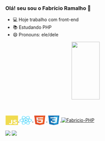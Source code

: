 ### Olá! seu sou o Fabrício Ramalho 👋

- 💻 Hoje trabalho com front-end
- 📚 Estudando PHP
- 😄 Pronouns: ele/dele


<div align="center">
  <a href="https://github.com/fabriciobramalho">
  <img width="42%" height="180em" src="https://github-readme-stats.vercel.app/api?username=fabriciobramalho&show_icons=true&theme=dracula&include_all_commits=true&count_private=true"/>
</div>

  ##   

<div style="display: inline_block"><br>
  <img align="center" alt="Fabricio-Js" height="30" width="40" src="https://raw.githubusercontent.com/devicons/devicon/master/icons/javascript/javascript-plain.svg"/>
  <img align="center" alt="Fabricio-React" height="30" width="40" src="https://raw.githubusercontent.com/devicons/devicon/master/icons/react/react-original.svg"/>
  <img align="center" alt="Fabricio-HTML" height="30" width="40" src="https://raw.githubusercontent.com/devicons/devicon/master/icons/html5/html5-original.svg"/>
  <img align="center" alt="Fabricio-CSS" height="30" width="40" src="https://raw.githubusercontent.com/devicons/devicon/master/icons/css3/css3-original.svg"/>
  <img align="center" alt="Fabricio-PHP" height="30" width="40" src="https://cdn.jsdelivr.net/gh/devicons/devicon/icons/php/php-original.svg"/>
</div>
<br>
<div> 
  <a href = "mailto:contatorafaballerini@gmail.com"><img src="https://img.shields.io/badge/-Gmail-%23333?style=for-the-badge&logo=gmail&logoColor=white" target="_blank"></a>
  <a href="https://www.linkedin.com/in/fabr%C3%ADcio-batista-ramalho-0a1334118" target="_blank"><img src="https://img.shields.io/badge/-LinkedIn-%230077B5?style=for-the-badge&logo=linkedin&logoColor=white" target="_blank"></a>
  
          
</div>
